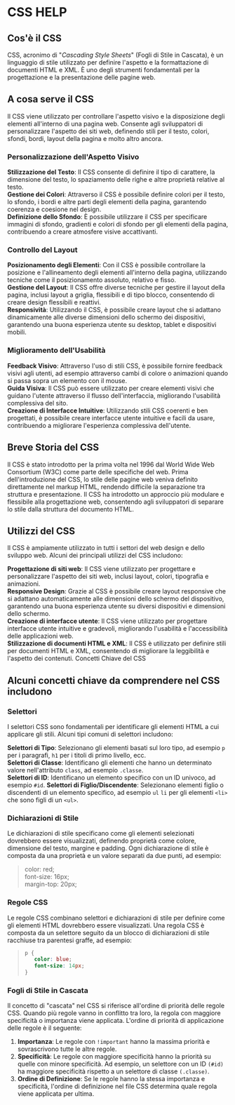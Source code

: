 # CSS HELP

## Cos'è il CSS

CSS, acronimo di "*Cascading Style Sheets*" (Fogli di Stile in Cascata), è un linguaggio di stile utilizzato per definire l'aspetto e la formattazione di documenti HTML e XML. È uno degli strumenti fondamentali per la progettazione e la presentazione delle pagine web.

## A cosa serve il CSS

Il CSS viene utilizzato per controllare l'aspetto visivo e la disposizione degli elementi all'interno di una pagina web. Consente agli sviluppatori di personalizzare l'aspetto dei siti web, definendo stili per il testo, colori, sfondi, bordi, layout della pagina e molto altro ancora.

### Personalizzazione dell'Aspetto Visivo

**Stilizzazione del Testo**: Il CSS consente di definire il tipo di carattere, la dimensione del testo, lo spaziamento delle righe e altre proprietà relative al testo.\
**Gestione dei Colori**: Attraverso il CSS è possibile definire colori per il testo, lo sfondo, i bordi e altre parti degli elementi della pagina, garantendo coerenza e coesione nel design.\
**Definizione dello Sfondo**: È possibile utilizzare il CSS per specificare immagini di sfondo, gradienti e colori di sfondo per gli elementi della pagina, contribuendo a creare atmosfere visive accattivanti.

### Controllo del Layout

**Posizionamento degli Elementi**: Con il CSS è possibile controllare la posizione e l'allineamento degli elementi all'interno della pagina, utilizzando tecniche come il posizionamento assoluto, relativo e fisso.\
**Gestione del Layout**: Il CSS offre diverse tecniche per gestire il layout della pagina, inclusi layout a griglia, flessibili e di tipo blocco, consentendo di creare design flessibili e reattivi.\
**Responsività**: Utilizzando il CSS, è possibile creare layout che si adattano dinamicamente alle diverse dimensioni dello schermo dei dispositivi, garantendo una buona esperienza utente su desktop, tablet e dispositivi mobili.

### Miglioramento dell'Usabilità

**Feedback Visivo**: Attraverso l'uso di stili CSS, è possibile fornire feedback visivi agli utenti, ad esempio attraverso cambi di colore o animazioni quando si passa sopra un elemento con il mouse.\
**Guida Visiva**: Il CSS può essere utilizzato per creare elementi visivi che guidano l'utente attraverso il flusso dell'interfaccia, migliorando l'usabilità complessiva del sito.\
**Creazione di Interfacce Intuitive**: Utilizzando stili CSS coerenti e ben progettati, è possibile creare interfacce utente intuitive e facili da usare, contribuendo a migliorare l'esperienza complessiva dell'utente.

## Breve Storia del CSS

Il CSS è stato introdotto per la prima volta nel 1996 dal World Wide Web Consortium (W3C) come parte delle specifiche del web. Prima dell'introduzione del CSS, lo stile delle pagine web veniva definito direttamente nel markup HTML, rendendo difficile la separazione tra struttura e presentazione. Il CSS ha introdotto un approccio più modulare e flessibile alla progettazione web, consentendo agli sviluppatori di separare lo stile dalla struttura del documento HTML.

## Utilizzi del CSS

Il CSS è ampiamente utilizzato in tutti i settori del web design e dello sviluppo web. Alcuni dei principali utilizzi del CSS includono:

**Progettazione di siti web**: Il CSS viene utilizzato per progettare e personalizzare l'aspetto dei siti web, inclusi layout, colori, tipografia e animazioni.\
**Responsive Design**: Grazie al CSS è possibile creare layout responsive che si adattano automaticamente alle dimensioni dello schermo del dispositivo, garantendo una buona esperienza utente su diversi dispositivi e dimensioni dello schermo.\
**Creazione di interfacce utente**: Il CSS viene utilizzato per progettare interfacce utente intuitive e gradevoli, migliorando l'usabilità e l'accessibilità delle applicazioni web.\
**Stilizzazione di documenti HTML e XML**: Il CSS è utilizzato per definire stili per documenti HTML e XML, consentendo di migliorare la leggibilità e l'aspetto dei contenuti.
Concetti Chiave del CSS

## Alcuni concetti chiave da comprendere nel CSS includono

### Selettori

I selettori CSS sono fondamentali per identificare gli elementi HTML a cui applicare gli stili. Alcuni tipi comuni di selettori includono:

**Selettori di Tipo**: Selezionano gli elementi basati sul loro tipo, ad esempio `p` per i paragrafi, `h1` per i titoli di primo livello, ecc.\
**Selettori di Classe**: Identificano gli elementi che hanno un determinato valore nell'attributo `class`, ad esempio `.classe`.\
**Selettori di ID**: Identificano un elemento specifico con un ID univoco, ad esempio `#id`.
**Selettori di Figlio/Discendente**: Selezionano elementi figlio o discendenti di un elemento specifico, ad esempio `ul` `li` per gli elementi `<li>` che sono figli di un `<ul>`.

### Dichiarazioni di Stile

Le dichiarazioni di stile specificano come gli elementi selezionati dovrebbero essere visualizzati, definendo proprietà come colore, dimensione del testo, margine e padding. Ogni dichiarazione di stile è composta da una proprietà e un valore separati da due punti, ad esempio:

>color: red;\
font-size: 16px;\
margin-top: 20px;

### Regole CSS

Le regole CSS combinano selettori e dichiarazioni di stile per definire come gli elementi HTML dovrebbero essere visualizzati. Una regola CSS è composta da un selettore seguito da un blocco di dichiarazioni di stile racchiuse tra parentesi graffe, ad esempio:

>```css
> p {
>    color: blue;
>    font-size: 14px;
> }
> ```

### Fogli di Stile in Cascata

Il concetto di "cascata" nel CSS si riferisce all'ordine di priorità delle regole CSS. Quando più regole vanno in conflitto tra loro, la regola con maggiore specificità o importanza viene applicata. L'ordine di priorità di applicazione delle regole è il seguente:

1. **Importanza**: Le regole con `!important` hanno la massima priorità e sovrascrivono tutte le altre regole.
2. **Specificità**: Le regole con maggiore specificità hanno la priorità su quelle con minore specificità. Ad esempio, un selettore con un ID `(#id)` ha maggiore specificità rispetto a un selettore di classe `(.classe)`.
3. **Ordine di Definizione**: Se le regole hanno la stessa importanza e specificità, l'ordine di definizione nel file CSS determina quale regola viene applicata per ultima.
